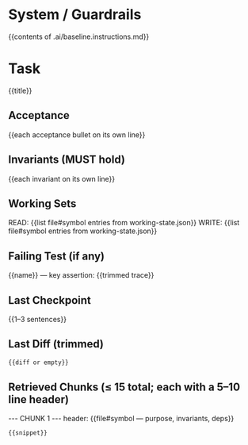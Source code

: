 <!-- Paste this whole packet into the model. Keep it under ~8k tokens. -->

# System / Guardrails
{{contents of .ai/baseline.instructions.md}}

# Task
{{title}}

## Acceptance
{{each acceptance bullet on its own line}}

## Invariants (MUST hold)
{{each invariant on its own line}}

## Working Sets
READ:
{{list file#symbol entries from working-state.json}}
WRITE:
{{list file#symbol entries from working-state.json}}

## Failing Test (if any)
{{name}} — key assertion: {{trimmed trace}}

## Last Checkpoint
{{1–3 sentences}}

## Last Diff (trimmed)
```diff
{{diff or empty}}
```

## Retrieved Chunks (≤ 15 total; each with a 5–10 line header)
--- CHUNK 1 ---
header: {{file#symbol — purpose, invariants, deps}}
```ts
{{snippet}}
```

<!-- If more context is needed, the model must output a ScopeChange block and stop. -->
